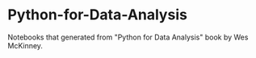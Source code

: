# Python-for-Data-Analysis

Notebooks that generated from "Python for Data Analysis" book by Wes McKinney.